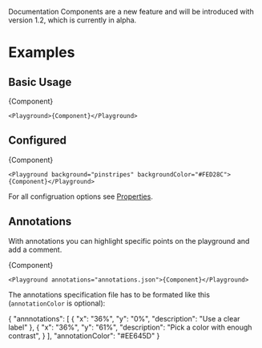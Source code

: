 <Banner title="Experimental Feature" type="warning">Documentation Components are a new feature and will be introduced with version 1.2, which is currently in alpha.</Banner>

# Examples

## Basic Usage

<Playground>{Component}</Playground>

```
<Playground>{Component}</Playground>
```

## Configured

<Playground background="pinstripes" backgroundColor="#FED28C">{Component}</Playground>

```
<Playground background="pinstripes" backgroundColor="#FED28C">{Component}</Playground>
```

For all configruation options see [Properties](?t=properties).

## Annotations

With annotations you can highlight specific points on the playground and add a comment.

<Playground annotations="annotations.json">{Component}</Playground>

```
<Playground annotations="annotations.json">{Component}</Playground>
```

The annotations specification file has to be formated like this (`annotationColor` is optional):

<CodeBlock title="annotations.json">{
  "annnotations": [
    {
      "x": "36%",
      "y": "0%",
      "description": "Use a clear label"
    },
    {
      "x": "36%",
      "y": "61%",
      "description": "Pick a color with enough contrast",
    }
  ],
  "annotationColor": "#EE645D"
}</CodeBlock>